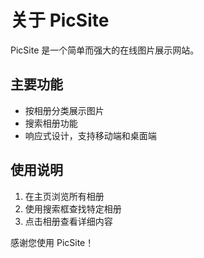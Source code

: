 # 关于 PicSite

PicSite 是一个简单而强大的在线图片展示网站。

## 主要功能

- 按相册分类展示图片
- 搜索相册功能
- 响应式设计，支持移动端和桌面端

## 使用说明

1. 在主页浏览所有相册
2. 使用搜索框查找特定相册
3. 点击相册查看详细内容

感谢您使用 PicSite！